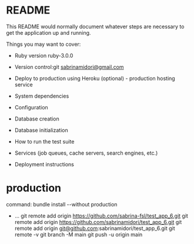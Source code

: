 # README

This README would normally document whatever steps are necessary to get the
application up and running.

Things you may want to cover:

* Ruby version ruby-3.0.0

* Version control:git sabrinamidori@gmail.com  

* Deploy to production using Heroku (optional) - production hosting service

* System dependencies

* Configuration

* Database creation

* Database initialization

* How to run the test suite

* Services (job queues, cache servers, search engines, etc.)

* Deployment instructions

# production 
command: bundle install --without production

* ...
 git remote add origin https://github.com/sabrina-fsl/test_app_6.git 
 git remote add origin https://github.com/sabrinamidori/test_app_6.git
 git remote add origin git@github.com:sabrinamidori/test_app_6.git
 git remote -v
 git branch -M main 
 git push -u origin main